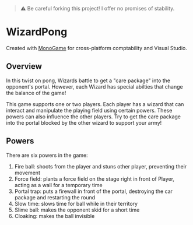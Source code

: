 > ⚠️ Be careful forking this project! I offer no promises of stability.
# WizardPong
Created with [MonoGame](http://www.monogame.net) for cross-platform comptability and Visual Studio.

## Overview
In this twist on pong, Wizards battle to get a "care package" into the opponent's portal. However, each Wizard has special abilties that change the balance of the game!

This game supports one or two players. Each player has a wizard that can interact and manipulate the playing field using certain powers. These powers can also influence the other players. Try to get the care package into the portal blocked by the other wizard to support your army!

## Powers
  There are six powers in the game:
1. Fire ball: shoots from the player and stuns other player, preventing their movement
1. Force field: plants a force field on the stage right in front of Player, acting as a wall for a temporary time
1. Portal trap: puts a firewall in front of the portal, destroying the car package and restarting the round
1. Slow time: slows time for ball while in their territory
1. Slime ball: makes the opponent skid for a short time
1. Cloaking: makes the ball invisible
